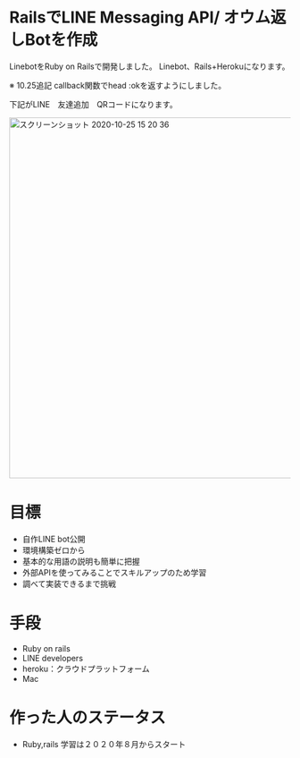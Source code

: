 # RailsでLINE Messaging API/ オウム返しBotを作成

LinebotをRuby on Railsで開発しました。
Linebot、Rails+Herokuになります。

※ 10.25追記 callback関数でhead :okを返すようにしました。

下記がLINE　友達追加　QRコードになります。

<img width="645" alt="スクリーンショット 2020-10-25 15 20 36" src="https://user-images.githubusercontent.com/63778155/97100371-005f7380-16d6-11eb-8fe4-ed34831ccdf4.png">


# 目標
- 自作LINE bot公開
- 環境構築ゼロから
- 基本的な用語の説明も簡単に把握
- 外部APIを使ってみることでスキルアップのため学習
- 調べて実装できるまで挑戦

# 手段
- Ruby on rails
- LINE developers
- heroku：クラウドプラットフォーム
- Mac

# 作った人のステータス
- Ruby,rails 学習は２０２０年８月からスタート






